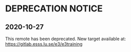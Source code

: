 # DEPRECATION NOTICE

## 2020-10-27

This remote has been deprecated. New target available at: https://gitlab.esss.lu.se/e3/e3training
